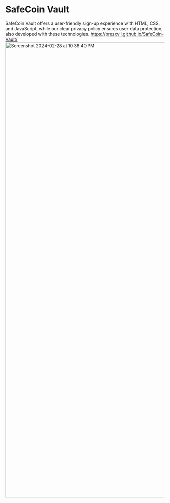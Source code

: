 # SafeCoin Vault

 SafeCoin Vault offers a user-friendly sign-up experience with HTML, CSS, and JavaScript, while our clear privacy policy ensures user data protection, also developed with these technologies.
 https://prezxvii.github.io/SafeCoin-Vault/
<img width="1440" alt="Screenshot 2024-02-28 at 10 38 40 PM" src="https://github.com/Prezxvii/SafeCoin-Vault/assets/122589070/76b747b5-fb8e-42fc-8631-afaffcf84cdc">



